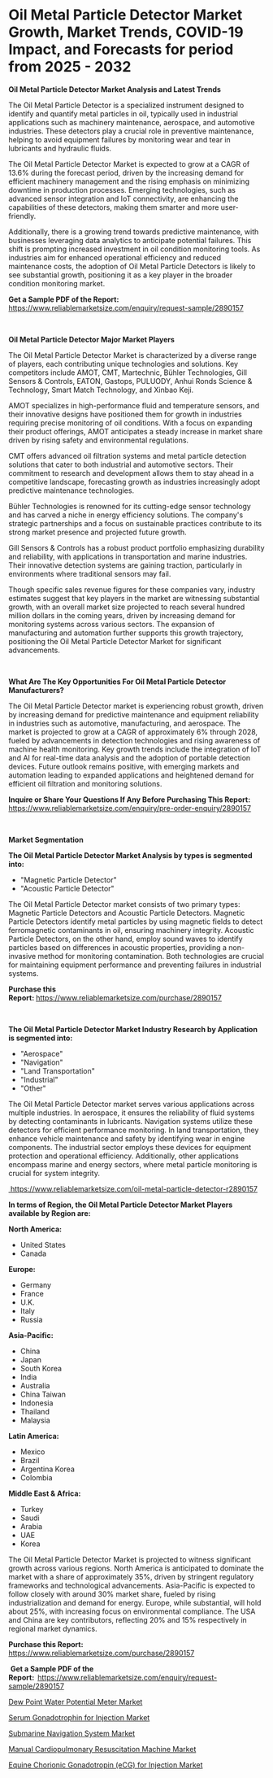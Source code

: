 <p><h1>Oil Metal Particle Detector Market Growth, Market Trends, COVID-19 Impact, and Forecasts for period from 2025 - 2032</h1></p><p><strong>Oil Metal Particle Detector Market Analysis and Latest Trends</strong></p>
<p><p>The Oil Metal Particle Detector is a specialized instrument designed to identify and quantify metal particles in oil, typically used in industrial applications such as machinery maintenance, aerospace, and automotive industries. These detectors play a crucial role in preventive maintenance, helping to avoid equipment failures by monitoring wear and tear in lubricants and hydraulic fluids.</p><p>The Oil Metal Particle Detector Market is expected to grow at a CAGR of 13.6% during the forecast period, driven by the increasing demand for efficient machinery management and the rising emphasis on minimizing downtime in production processes. Emerging technologies, such as advanced sensor integration and IoT connectivity, are enhancing the capabilities of these detectors, making them smarter and more user-friendly.</p><p>Additionally, there is a growing trend towards predictive maintenance, with businesses leveraging data analytics to anticipate potential failures. This shift is prompting increased investment in oil condition monitoring tools. As industries aim for enhanced operational efficiency and reduced maintenance costs, the adoption of Oil Metal Particle Detectors is likely to see substantial growth, positioning it as a key player in the broader condition monitoring market.</p></p>
<p><strong>Get a Sample PDF of the Report:&nbsp;</strong> <a href="https://www.reliablemarketsize.com/enquiry/request-sample/2890157?utm_campaign=1833&utm_medium=2&utm_source=Github&utm_content=ia&utm_term=14032025&utm_id=oil-metal-particle-detector">https://www.reliablemarketsize.com/enquiry/request-sample/2890157</a></p>
<p>&nbsp;</p>
<p><strong>Oil Metal Particle Detector Major Market Players</strong></p>
<p><p>The Oil Metal Particle Detector Market is characterized by a diverse range of players, each contributing unique technologies and solutions. Key competitors include AMOT, CMT, Martechnic, Bühler Technologies, Gill Sensors & Controls, EATON, Gastops, PULUODY, Anhui Ronds Science & Technology, Smart Match Technology, and Xinbao Keji. </p><p>AMOT specializes in high-performance fluid and temperature sensors, and their innovative designs have positioned them for growth in industries requiring precise monitoring of oil conditions. With a focus on expanding their product offerings, AMOT anticipates a steady increase in market share driven by rising safety and environmental regulations.</p><p>CMT offers advanced oil filtration systems and metal particle detection solutions that cater to both industrial and automotive sectors. Their commitment to research and development allows them to stay ahead in a competitive landscape, forecasting growth as industries increasingly adopt predictive maintenance technologies.</p><p>Bühler Technologies is renowned for its cutting-edge sensor technology and has carved a niche in energy efficiency solutions. The company's strategic partnerships and a focus on sustainable practices contribute to its strong market presence and projected future growth.</p><p>Gill Sensors & Controls has a robust product portfolio emphasizing durability and reliability, with applications in transportation and marine industries. Their innovative detection systems are gaining traction, particularly in environments where traditional sensors may fail.</p><p>Though specific sales revenue figures for these companies vary, industry estimates suggest that key players in the market are witnessing substantial growth, with an overall market size projected to reach several hundred million dollars in the coming years, driven by increasing demand for monitoring systems across various sectors. The expansion of manufacturing and automation further supports this growth trajectory, positioning the Oil Metal Particle Detector Market for significant advancements.</p></p>
<p>&nbsp;</p>
<p><strong>What Are The Key Opportunities For Oil Metal Particle Detector Manufacturers?</strong></p>
<p><p>The Oil Metal Particle Detector market is experiencing robust growth, driven by increasing demand for predictive maintenance and equipment reliability in industries such as automotive, manufacturing, and aerospace. The market is projected to grow at a CAGR of approximately 6% through 2028, fueled by advancements in detection technologies and rising awareness of machine health monitoring. Key growth trends include the integration of IoT and AI for real-time data analysis and the adoption of portable detection devices. Future outlook remains positive, with emerging markets and automation leading to expanded applications and heightened demand for efficient oil filtration and monitoring solutions.</p></p>
<p><strong>Inquire or Share Your Questions If Any Before Purchasing This Report:</strong> <a href="https://www.reliablemarketsize.com/enquiry/pre-order-enquiry/2890157?utm_campaign=1833&utm_medium=2&utm_source=Github&utm_content=ia&utm_term=14032025&utm_id=oil-metal-particle-detector">https://www.reliablemarketsize.com/enquiry/pre-order-enquiry/2890157</a></p>
<p>&nbsp;</p>
<p><strong>Market Segmentation</strong></p>
<p><strong>The Oil Metal Particle Detector Market Analysis by types is segmented into:</strong></p>
<p><ul><li>"Magnetic Particle Detector"</li><li>"Acoustic Particle Detector"</li></ul></p>
<p><p>The Oil Metal Particle Detector market consists of two primary types: Magnetic Particle Detectors and Acoustic Particle Detectors. Magnetic Particle Detectors identify metal particles by using magnetic fields to detect ferromagnetic contaminants in oil, ensuring machinery integrity. Acoustic Particle Detectors, on the other hand, employ sound waves to identify particles based on differences in acoustic properties, providing a non-invasive method for monitoring contamination. Both technologies are crucial for maintaining equipment performance and preventing failures in industrial systems.</p></p>
<p><strong>Purchase this Report:&nbsp;</strong><a href="https://www.reliablemarketsize.com/purchase/2890157?utm_campaign=1833&utm_medium=2&utm_source=Github&utm_content=ia&utm_term=14032025&utm_id=oil-metal-particle-detector">https://www.reliablemarketsize.com/purchase/2890157</a></p>
<p>&nbsp;</p>
<p><strong>The Oil Metal Particle Detector Market Industry Research by Application is segmented into:</strong></p>
<p><ul><li>"Aerospace"</li><li>"Navigation"</li><li>"Land Transportation"</li><li>"Industrial"</li><li>"Other"</li></ul></p>
<p><p>The Oil Metal Particle Detector market serves various applications across multiple industries. In aerospace, it ensures the reliability of fluid systems by detecting contaminants in lubricants. Navigation systems utilize these detectors for efficient performance monitoring. In land transportation, they enhance vehicle maintenance and safety by identifying wear in engine components. The industrial sector employs these devices for equipment protection and operational efficiency. Additionally, other applications encompass marine and energy sectors, where metal particle monitoring is crucial for system integrity.</p></p>
<p><a href="https://www.reliablemarketsize.com/oil-metal-particle-detector-r2890157?utm_campaign=1833&utm_medium=2&utm_source=Github&utm_content=ia&utm_term=14032025&utm_id=oil-metal-particle-detector">&nbsp;https://www.reliablemarketsize.com/oil-metal-particle-detector-r2890157</a></p>
<p><strong>In terms of Region, the Oil Metal Particle Detector Market Players available by Region are:</strong></p>
<p>
    <p> <strong> North America: </strong>
        <ul>
            <li>United States</li>
            <li>Canada</li>
        </ul>
        </p> 
    <p> <strong> Europe: </strong>
        <ul>
            <li>Germany</li>
            <li>France</li>
            <li>U.K.</li>
            <li>Italy</li>
            <li>Russia</li>
        </ul>
        </p> 
    <p> <strong> Asia-Pacific: </strong>
        <ul>
            <li>China</li>
            <li>Japan</li>
            <li>South Korea</li>
            <li>India</li>
            <li>Australia</li>
            <li>China Taiwan</li>
            <li>Indonesia</li>
            <li>Thailand</li>
            <li>Malaysia</li>
        </ul>
        </p> 
    <p> <strong> Latin America: </strong>
        <ul>
            <li>Mexico</li>
            <li>Brazil</li>
            <li>Argentina Korea</li>
            <li>Colombia</li>
        </ul>
        </p> 
    <p> <strong> Middle East & Africa: </strong>
        <ul>
            <li>Turkey</li>
            <li>Saudi</li>
            <li>Arabia</li>
            <li>UAE</li>
            <li>Korea</li>
        </ul>
    </p>
    </p>
<p><p>The Oil Metal Particle Detector Market is projected to witness significant growth across various regions. North America is anticipated to dominate the market with a share of approximately 35%, driven by stringent regulatory frameworks and technological advancements. Asia-Pacific is expected to follow closely with around 30% market share, fueled by rising industrialization and demand for energy. Europe, while substantial, will hold about 25%, with increasing focus on environmental compliance. The USA and China are key contributors, reflecting 20% and 15% respectively in regional market dynamics.</p></p>
<p><strong>Purchase this Report: </strong><a href="https://www.reliablemarketsize.com/purchase/2890157?utm_campaign=1833&utm_medium=2&utm_source=Github&utm_content=ia&utm_term=14032025&utm_id=oil-metal-particle-detector">https://www.reliablemarketsize.com/purchase/2890157</a></p>
<p>&nbsp;<strong>Get a Sample PDF of the Report:&nbsp;&nbsp;</strong><a href="https://www.reliablemarketsize.com/enquiry/request-sample/2890157?utm_campaign=1833&utm_medium=2&utm_source=Github&utm_content=ia&utm_term=14032025&utm_id=oil-metal-particle-detector">https://www.reliablemarketsize.com/enquiry/request-sample/2890157</a></p>
<p><strong></strong></p>
<p><p><a href="https://github.com/lotoahshaiek/Market-Research-Report-List-1/blob/main/dew-point-water-potential-meter-market.md?utm_campaign=1833&utm_medium=2&utm_source=Github&utm_content=ia&utm_term=14032025&utm_id=oil-metal-particle-detector">Dew Point Water Potential Meter Market</a></p><p><a href="https://github.com/nsmifidget3/Market-Research-Report-List-1/blob/main/serum-gonadotrophin-for-injection-market.md?utm_campaign=1833&utm_medium=2&utm_source=Github&utm_content=ia&utm_term=14032025&utm_id=oil-metal-particle-detector">Serum Gonadotrophin for Injection Market</a></p><p><a href="https://github.com/motosyuliq/Market-Research-Report-List-1/blob/main/submarine-navigation-system-market.md?utm_campaign=1833&utm_medium=2&utm_source=Github&utm_content=ia&utm_term=14032025&utm_id=oil-metal-particle-detector">Submarine Navigation System Market</a></p><p><a href="https://github.com/orlinvisonju/Market-Research-Report-List-1/blob/main/manual-cardiopulmonary-resuscitation-machine-market.md?utm_campaign=1833&utm_medium=2&utm_source=Github&utm_content=ia&utm_term=14032025&utm_id=oil-metal-particle-detector">Manual Cardiopulmonary Resuscitation Machine Market</a></p><p><a href="https://github.com/wiltsdeenyuw/Market-Research-Report-List-1/blob/main/equine-chorionic-gonadotropin-ecg-for-injection-market.md?utm_campaign=1833&utm_medium=2&utm_source=Github&utm_content=ia&utm_term=14032025&utm_id=oil-metal-particle-detector">Equine Chorionic Gonadotropin (eCG) for Injection Market</a></p></p>